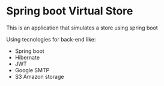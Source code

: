# Spring boot Virtual Store

This is an application that simulates a store using spring boot

Using tecnologies for back-end like:
- Spring boot
- Hibernate
- JWT
- Google SMTP
- S3 Amazon storage